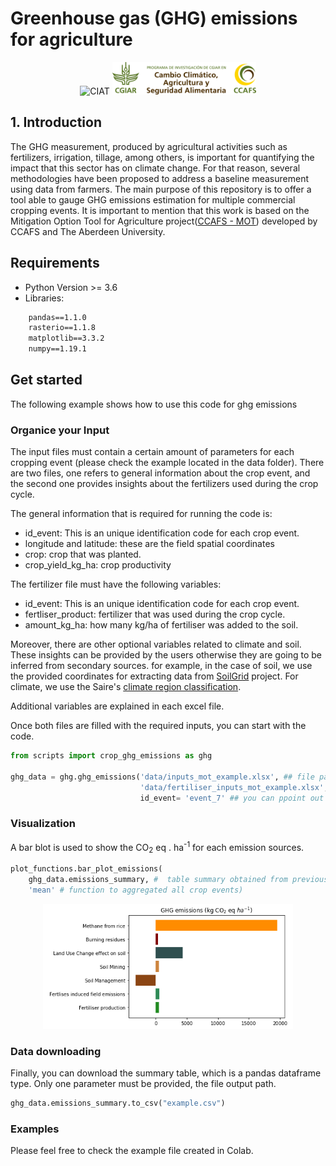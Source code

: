 # Greenhouse gas (GHG) emissions for agriculture
<p align="center">
<img src="https://ciat.cgiar.org/wp-content/uploads/Alliance_logo.png" alt="CIAT" id="logo" data-height-percentage="90" data-actual-width="140" data-actual-height="55">
<img src="images/CCAFS.png" alt="CCAFS" id="logo2" data-height-percentage="90" width="230" height="52">
</p>


## 1. Introduction

The GHG measurement, produced by agricultural activities such as fertilizers, irrigation, tillage, among others, is important for quantifying the impact that this sector has on climate change. For that reason, several methodologies have been proposed to address a baseline measurement using data from farmers. The main purpose of this repository is to offer a tool able to gauge GHG emissions estimation for multiple commercial cropping events. It is important to mention that this work is based on the Mitigation Option Tool for Agriculture project([CCAFS - MOT](https://ccafs.cgiar.org/research/projects/mitigation-options-tool-agriculture-ccafs-mot)) developed by CCAFS and The Aberdeen University. 


## Requirements

* Python Version >= 3.6
* Libraries:
```txt
    pandas==1.1.0
    rasterio==1.1.8
    matplotlib==3.3.2
    numpy==1.19.1
```
## Get started

The following example shows how to use this code for ghg emissions 

###  Organice your Input

The input files must contain a certain amount of parameters for each cropping event (please check the example located in the data folder).
There are two files, one refers to general information about the crop event, and the second one provides insights about the fertilizers used during the crop cycle.

The general information that is required for running the code is:

* id_event: This is an unique identification code for each crop event.
* longitude and latitude: these are the field spatial coordinates 
* crop: crop that was planted.
* crop_yield_kg_ha: crop productivity

The fertilizer file must have the following variables:

* id_event: This is an unique identification code for each crop event.
* fertliser_product: fertilizer that was used during the crop cycle.
* amount_kg_ha: how many kg/ha of fertiliser was added to the soil.

Moreover, there are other optional variables related to climate and soil. These insights can be provided by the users otherwise they are going to be inferred from secondary sources. for example, in the case of soil, we use the provided coordinates for extracting data from [SoilGrid](https://soilgrids.org/) project. For climate, we use the Saire's [climate region classification](https://www.sciencedirect.com/science/article/pii/S2351989419307231?via%3Dihub). 

Additional variables are explained in each excel file.

Once both files are filled with the required inputs, you can start with the code. 

```python
from scripts import crop_ghg_emissions as ghg

ghg_data = ghg.ghg_emissions('data/inputs_mot_example.xlsx', ## file path to the general information 
                             'data/fertiliser_inputs_mot_example.xlsx', ## file path to the fertilizers information   
                             id_event= 'event_7' ## you can ppoint out an specif crop event, or for run through the all events don't put this paremeter)
```
### Visualization

A bar blot is used to show the CO<sub>2</sub> eq . ha<sup>-1</sup> for each emission sources. 

```python
plot_functions.bar_plot_emissions(
    ghg_data.emissions_summary, #  table summary obtained from previous step
    'mean' # function to aggregated all crop events)

```
<p align="center">
<img src="images/output1.png" alt="barplot" id="logo" width="400" height="200">
</p>

### Data downloading

Finally, you can download the summary table, which is a pandas dataframe type. Only one parameter must be provided, the file output path.

```python
ghg_data.emissions_summary.to_csv("example.csv")
```

### Examples

Please feel free to check the example file created in Colab.


